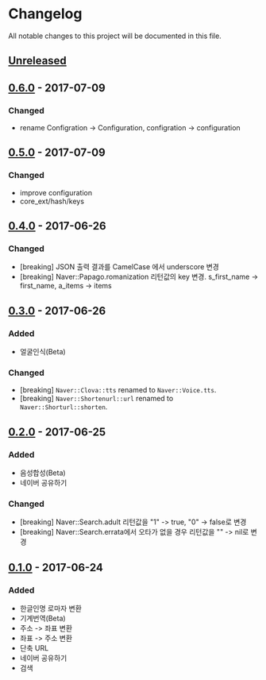 # Changelog
All notable changes to this project will be documented in this file.

## [Unreleased]

## [0.6.0] - 2017-07-09
### Changed
-  rename Configration -> Configuration, configration -> configuration

## [0.5.0] - 2017-07-09
### Changed
- improve configuration
- core_ext/hash/keys

## [0.4.0] - 2017-06-26
### Changed
- [breaking] JSON 출력 결과를 CamelCase 에서 underscore 변경
- [breaking] Naver::Papago.romanization 리턴값의 key 변경. s_first_name -> first_name,
  a_items -> items

## [0.3.0] - 2017-06-26
### Added
- 얼굴인식(Beta)

### Changed
- [breaking] `Naver::Clova::tts` renamed to `Naver::Voice.tts`.
- [breaking] `Naver::Shortenurl::url` renamed to `Naver::Shorturl::shorten`.

## [0.2.0] - 2017-06-25
### Added
- 음성합성(Beta)
- 네이버 공유하기

### Changed
- [breaking] Naver::Search.adult 리턴값을 "1" -> true, "0" -> false로 변경
- [breaking] Naver::Search.errata에서 오타가 없을 경우 리턴값을 "" -> nil로 변경

## [0.1.0] - 2017-06-24
### Added
- 한글인명 로마자 변환
- 기계번역(Beta)
- 주소 -> 좌표 변환
- 좌표 -> 주소 변환
- 단축 URL
- 네이버 공유하기
- 검색

[Unreleased]: https://github.com/kimsuelim/naver-sdk-ruby/compare/v0.6.0...HEAD
[0.6.0]: https://github.com/kimsuelim/naver-sdk-ruby/compare/v0.5.0...v0.6.0
[0.5.0]: https://github.com/kimsuelim/naver-sdk-ruby/compare/v0.4.0...v0.5.0
[0.4.0]: https://github.com/kimsuelim/naver-sdk-ruby/compare/v0.3.0...v0.4.0
[0.3.0]: https://github.com/kimsuelim/naver-sdk-ruby/compare/v0.2.0...v0.3.0
[0.2.0]: https://github.com/kimsuelim/naver-sdk-ruby/compare/v0.1.0...v0.2.0
[0.1.0]: https://github.com/kimsuelim/naver-sdk-ruby/releases/tag/v0.1.0
